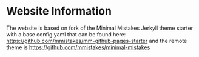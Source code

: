 # Website Information

The website is based on fork of the Minimal Mistakes Jerkyll theme starter with a base config.yaml that can be found here: https://github.com/mmistakes/mm-github-pages-starter and the remote theme is https://github.com/mmistakes/minimal-mistakes
